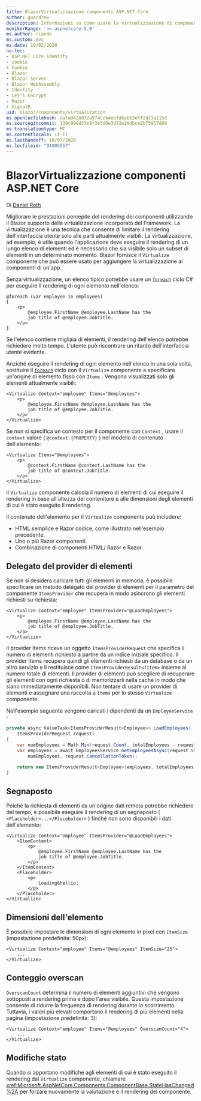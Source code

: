 ```yaml
---
title: BlazorVirtualizzazione componenti ASP.NET Core
author: guardrex
description: Informazioni su come usare la virtualizzazione di componenti nelle Blazor app ASP.NET Core.
monikerRange: '>= aspnetcore-5.0'
ms.author: riande
ms.custom: mvc
ms.date: 10/02/2020
no-loc:
- ASP.NET Core Identity
- cookie
- Cookie
- Blazor
- Blazor Server
- Blazor WebAssembly
- Identity
- Let's Encrypt
- Razor
- SignalR
uid: blazor/components/virtualization
ms.openlocfilehash: eafad420d72a974cc64ebfd6abb3eff2d73a115d
ms.sourcegitcommit: 139c998d37e9f3e3d0e3d72e10dbce8b75957d89
ms.translationtype: MT
ms.contentlocale: it-IT
ms.lasthandoff: 10/07/2020
ms.locfileid: "91805557"
---
```

# <a name="aspnet-core-no-locblazor-component-virtualization"></a>BlazorVirtualizzazione componenti ASP.NET Core

Di [Daniel Roth](https://github.com/danroth27)

Migliorare le prestazioni percepite del rendering dei componenti utilizzando il Blazor supporto della virtualizzazione incorporato del Framework. La virtualizzazione è una tecnica che consente di limitare il rendering dell'interfaccia utente solo alle parti attualmente visibili. La virtualizzazione, ad esempio, è utile quando l'applicazione deve eseguire il rendering di un lungo elenco di elementi ed è necessario che sia visibile solo un subset di elementi in un determinato momento. Blazor fornisce il `Virtualize` componente che può essere usato per aggiungere la virtualizzazione ai componenti di un'app.

Senza virtualizzazione, un elenco tipico potrebbe usare un [`foreach`](/dotnet/csharp/language-reference/keywords/foreach-in) ciclo C# per eseguire il rendering di ogni elemento nell'elenco:

```razor
@foreach (var employee in employees)
{
    <p>
        @employee.FirstName @employee.LastName has the 
        job title of @employee.JobTitle.
    </p>
}
```

Se l'elenco contiene migliaia di elementi, il rendering dell'elenco potrebbe richiedere molto tempo. L'utente può riscontrare un ritardo dell'interfaccia utente evidente.

Anziché eseguire il rendering di ogni elemento nell'elenco in una sola volta, sostituire il [`foreach`](/dotnet/csharp/language-reference/keywords/foreach-in) ciclo con il `Virtualize` componente e specificare un'origine di elemento fisso con `Items` . Vengono visualizzati solo gli elementi attualmente visibili:

```razor
<Virtualize Context="employee" Items="@employees">
    <p>
        @employee.FirstName @employee.LastName has the 
        job title of @employee.JobTitle.
    </p>
</Virtualize>
```

Se non si specifica un contesto per il componente con `Context` , usare il `context` valore ( `@context.{PROPERTY}` ) nel modello di contenuto dell'elemento:

```razor
<Virtualize Items="@employees">
    <p>
        @context.FirstName @context.LastName has the 
        job title of @context.JobTitle.
    </p>
</Virtualize>
```

Il `Virtualize` componente calcola il numero di elementi di cui eseguire il rendering in base all'altezza del contenitore e alle dimensioni degli elementi di cui è stato eseguito il rendering.

Il contenuto dell'elemento per il `Virtualize` componente può includere:

* HTML semplice e Razor codice, come illustrato nell'esempio precedente.
* Uno o più Razor componenti.
* Combinazione di componenti HTML/ Razor e Razor .

## <a name="item-provider-delegate"></a>Delegato del provider di elementi

Se non si desidera caricare tutti gli elementi in memoria, è possibile specificare un metodo delegato del provider di elementi per il parametro del componente `ItemsProvider` che recupera in modo asincrono gli elementi richiesti su richiesta:

```razor
<Virtualize Context="employee" ItemsProvider="@LoadEmployees">
    <p>
        @employee.FirstName @employee.LastName has the 
        job title of @employee.JobTitle.
    </p>
</Virtualize>
```

Il provider Items riceve un oggetto `ItemsProviderRequest` che specifica il numero di elementi richiesto a partire da un indice iniziale specifico. Il provider Items recupera quindi gli elementi richiesti da un database o da un altro servizio e li restituisce come `ItemsProviderResult<TItem>` insieme al numero totale di elementi. Il provider di elementi può scegliere di recuperare gli elementi con ogni richiesta o di memorizzarli nella cache in modo che siano immediatamente disponibili. Non tentare di usare un provider di elementi e assegnare una raccolta a `Items` per lo stesso `Virtualize` componente.

Nell'esempio seguente vengono caricati i dipendenti da un `EmployeeService` :

```csharp
private async ValueTask<ItemsProviderResult<Employee>> LoadEmployees(
    ItemsProviderRequest request)
{
    var numEmployees = Math.Min(request.Count, totalEmployees - request.StartIndex);
    var employees = await EmployeesService.GetEmployeesAsync(request.StartIndex, 
        numEmployees, request.CancellationToken);

    return new ItemsProviderResult<Employee>(employees, totalEmployees);
}
```

## <a name="placeholder"></a>Segnaposto

Poiché la richiesta di elementi da un'origine dati remota potrebbe richiedere del tempo, è possibile eseguire il rendering di un segnaposto ( `<Placeholder>...</Placeholder>` ) finché non sono disponibili i dati dell'elemento:

```razor
<Virtualize Context="employee" ItemsProvider="@LoadEmployees">
    <ItemContent>
        <p>
            @employee.FirstName @employee.LastName has the 
            job title of @employee.JobTitle.
        </p>
    </ItemContent>
    <Placeholder>
        <p>
            Loading&hellip;
        </p>
    </Placeholder>
</Virtualize>
```

## <a name="item-size"></a>Dimensioni dell'elemento

È possibile impostare le dimensioni di ogni elemento in pixel con `ItemSize` (impostazione predefinita: 50px):

```razor
<Virtualize Context="employee" Items="@employees" ItemSize="25">
    ...
</Virtualize>
```

## <a name="overscan-count"></a>Conteggio overscan

`OverscanCount` determina il numero di elementi aggiuntivi che vengono sottoposti a rendering prima e dopo l'area visibile. Questa impostazione consente di ridurre la frequenza di rendering durante lo scorrimento. Tuttavia, i valori più elevati comportano il rendering di più elementi nella pagina (impostazione predefinita: 3):

```razor
<Virtualize Context="employee" Items="@employees" OverscanCount="4">
    ...
</Virtualize>
```

## <a name="state-changes"></a>Modifiche stato

Quando si apportano modifiche agli elementi di cui è stato eseguito il rendering dal `Virtualize` componente, chiamare <xref:Microsoft.AspNetCore.Components.ComponentBase.StateHasChanged%2A> per forzare nuovamente la valutazione e il rendering del componente.
